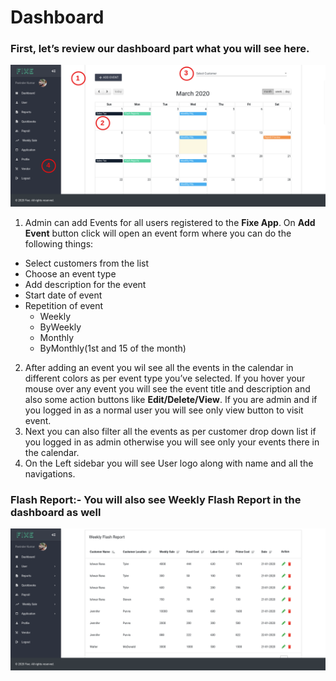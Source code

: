 # Dashboard

### First, let’s review our dashboard part what you will see here.
![dasboard](./_media/dashboard.png)

1. Admin can add Events for all users registered to the **Fixe App**. On **Add Event** button click will open an event form where you can do the following things:
  * Select customers from the list
  * Choose an event type
  * Add description for the event
  * Start date of event
  * Repetition of event 
    * Weekly
    * ByWeekly
    * Monthly
    * ByMonthly(1st and 15 of the month)
2. After adding an event you wil see all the events in the calendar in different colors as per event type you’ve selected. If you hover your mouse over any event you will see the event title and description and also some action buttons like **Edit/Delete/View**. If you are admin and if you logged in as a normal user you will see only view button to visit event.
3. Next you can also filter all the events as per customer drop down list if you logged in as admin otherwise you will see only your events there in the calendar.
4. On the Left sidebar you will see User logo along with name and all the navigations.

### Flash Report:- You will also see Weekly Flash Report in the dashboard as well
![flashreport](./_media/flashreport.png)